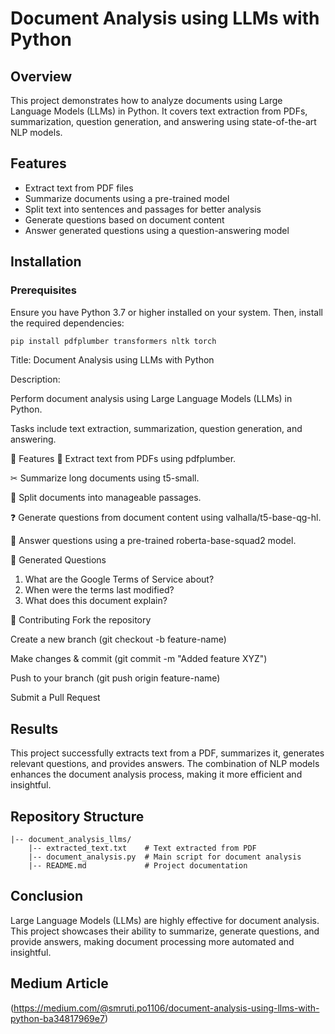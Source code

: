 # Document Analysis using LLMs with Python

## Overview
This project demonstrates how to analyze documents using Large Language Models (LLMs) in Python. It covers text extraction from PDFs, summarization, question generation, and answering using state-of-the-art NLP models.

## Features
- Extract text from PDF files
- Summarize documents using a pre-trained model
- Split text into sentences and passages for better analysis
- Generate questions based on document content
- Answer generated questions using a question-answering model

## Installation
### Prerequisites
Ensure you have Python 3.7 or higher installed on your system. Then, install the required dependencies:

```bash
pip install pdfplumber transformers nltk torch
```

Title: Document Analysis using LLMs with Python

Description:

Perform document analysis using Large Language Models (LLMs) in Python.

Tasks include text extraction, summarization, question generation, and answering.

🚀 Features
📄 Extract text from PDFs using pdfplumber.

✂ Summarize long documents using t5-small.

📑 Split documents into manageable passages.

❓ Generate questions from document content using valhalla/t5-base-qg-hl.

🤖 Answer questions using a pre-trained roberta-base-squad2 model.


📌 Generated Questions
1. What are the Google Terms of Service about?  
2. When were the terms last modified?  
3. What does this document explain?
   
🤝 Contributing
Fork the repository

Create a new branch (git checkout -b feature-name)

Make changes & commit (git commit -m "Added feature XYZ")

Push to your branch (git push origin feature-name)

Submit a Pull Request

## Results
This project successfully extracts text from a PDF, summarizes it, generates relevant questions, and provides answers. The combination of NLP models enhances the document analysis process, making it more efficient and insightful.

## Repository Structure
```
|-- document_analysis_llms/
    |-- extracted_text.txt    # Text extracted from PDF
    |-- document_analysis.py  # Main script for document analysis
    |-- README.md             # Project documentation
```

## Conclusion
Large Language Models (LLMs) are highly effective for document analysis. This project showcases their ability to summarize, generate questions, and provide answers, making document processing more automated and insightful.


## Medium Article
(https://medium.com/@smruti.po1106/document-analysis-using-llms-with-python-ba34817969e7)
